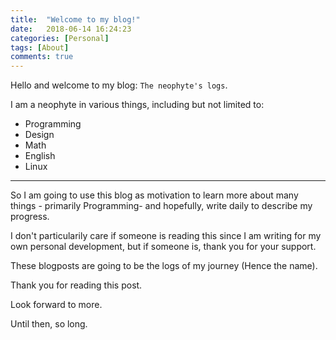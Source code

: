 ```yaml
---
title:  "Welcome to my blog!"
date:   2018-06-14 16:24:23
categories: [Personal]
tags: [About]
comments: true
---
```

Hello and welcome to my blog: `The neophyte's logs`. 

I am a neophyte in various things, including but not limited to:
* Programming
* Design
* Math
* English
* Linux


<hr/>


So I am going to use this blog as motivation to learn more about many things - primarily Programming- and hopefully, write daily to describe my progress. <br/>


I don't particularily care if someone is reading this since I am writing for my own personal development, but if someone is, thank you for your support.

 These blogposts are going to be the logs of my journey (Hence the name). <br/>


Thank you for reading this post.

 Look forward to more. 
 
 Until then, so long.
